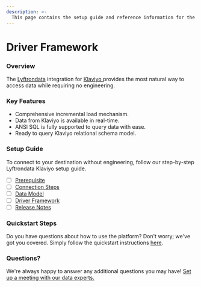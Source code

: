 ```yaml
---
description: >-
  This page contains the setup guide and reference information for the Klaviyo source connector.
---
```


# Driver Framework

### Overview

The [Lyftrondata](https://www.lyftrondata.com/) integration for [Klaviyo](https://www.lyftrondata.com/integration/klaviyo/)[ ](https://www.lyftrondata.com/integration/klaviyo/)provides the most natural way to access data while requiring no engineering.

### Key Features

* Comprehensive incremental load mechanism.
* Data from Klaviyo is available in real-time.&#x20;
* ANSI SQL is fully supported to query data with ease.
* Ready to query Klaviyo relational schema model.

### Setup Guide

To connect to your destination without engineering, follow our step-by-step Lyftrondata Klaviyo setup guide.

* [ ] [Prerequisite](../../marketing-analytics/klaviyo/prerequisite.md)
* [ ] [Connection Steps](../../marketing-analytics/klaviyo/connection-steps.md)
* [ ] [Data Model](../../marketing-analytics/klaviyo/data-model/)
* [ ] [Driver Framework](../../marketing-analytics/klaviyo/driver-framework/)
* [ ] [Release Notes](../../marketing-analytics/klaviyo/release-notes.md)

### Quickstart Steps

Do you have questions about how to use the platform? Don't worry; we've got you covered. Simply follow the quickstart instructions [here](../../../quickstart-steps.md).

### Questions? <a href="#questions" id="questions"></a>

We're always happy to answer any additional questions you may have! [Set up a meeting with our data experts.](https://www.lyftrondata.com/book-a-meeting/)


